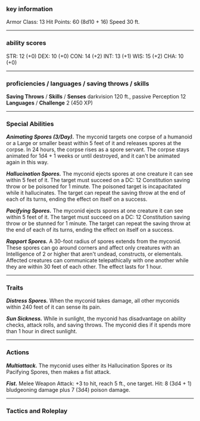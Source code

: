 ### key information

Armor Class: 13
Hit Points: 60 (8d10 + 16)
Speed 30 ft.

---

### ability scores

STR: 12 (+0) 
DEX: 10 (+0)
CON: 14 (+2)
INT: 13 (+1)
WIS: 15 (+2)
CHA: 10 (+0)

---
### proficiencies / languages / saving throws / skills

**Saving Throws** /
**Skills** /
**Senses** darkvision 120 ft., passive Perception 12
**Languages** /
**Challenge** 2 (450 XP)

---
### Special Abilities

**_Animating Spores (3/Day)._** The myconid targets one corpse of a humanoid or a Large or smaller beast within 5 feet of it and releases spores at the corpse. In 24 hours, the corpse rises as a spore servant. The corpse stays animated for 1d4 + 1 weeks or until destroyed, and it can't be animated again in this way.

**_Hallucination Spores._** The myconid ejects spores at one creature it can see within 5 feet of it. The target must succeed on a DC: 12 Constitution saving throw or be poisoned for 1 minute. The poisoned target is incapacitated while it hallucinates. The target can repeat the saving throw at the end of each of its turns, ending the effect on itself on a success.

**_Pacifying Spores._** The myconid ejects spores at one creature it can see within 5 feet of it. The target must succeed on a DC: 12 Constitution saving throw or be stunned for 1 minute. The target can repeat the saving throw at the end of each of its turns, ending the effect on itself on a success.

**_Rapport Spores._** A 30-foot radius of spores extends from the myconid. These spores can go around corners and affect only creatures with an Intelligence of 2 or higher that aren't undead, constructs, or elementals. Affected creatures can communicate telepathically with one another while they are within 30 feet of each other. The effect lasts for 1 hour.

---
### Traits

**_Distress Spores._** When the myconid takes damage, all other myconids within 240 feet of it can sense its pain.

**_Sun Sickness._** While in sunlight, the myconid has disadvantage on ability checks, attack rolls, and saving throws. The myconid dies if it spends more than 1 hour in direct sunlight.

---

### Actions

**_Multiattack._** The myconid uses either its Hallucination Spores or its Pacifying Spores, then makes a fist attack.

**_Fist._** Melee Weapon Attack: +3 to hit, reach 5 ft., one target. Hit: 8 (3d4 + 1) bludgeoning damage plus 7 (3d4) poison damage.

---

### Tactics and Roleplay